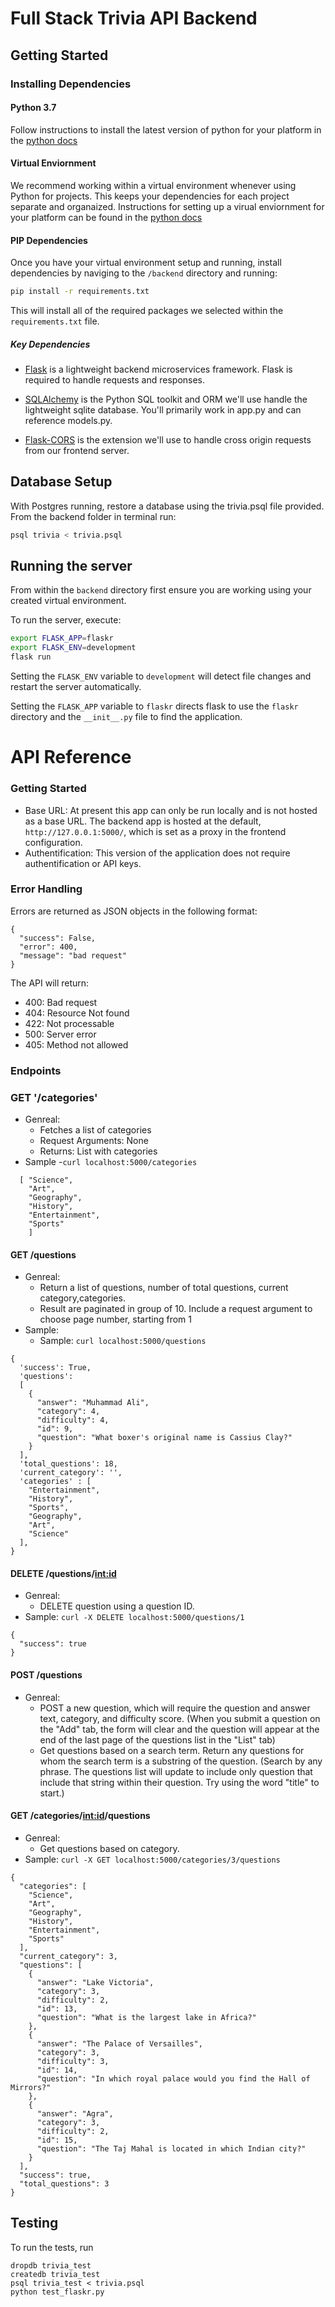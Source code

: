 # Full Stack Trivia API Backend

## Getting Started

### Installing Dependencies

#### Python 3.7

Follow instructions to install the latest version of python for your platform in the [python docs](https://docs.python.org/3/using/unix.html#getting-and-installing-the-latest-version-of-python)

#### Virtual Enviornment

We recommend working within a virtual environment whenever using Python for projects. This keeps your dependencies for each project separate and organaized. Instructions for setting up a virual enviornment for your platform can be found in the [python docs](https://packaging.python.org/guides/installing-using-pip-and-virtual-environments/)

#### PIP Dependencies

Once you have your virtual environment setup and running, install dependencies by naviging to the `/backend` directory and running:

```bash
pip install -r requirements.txt
```

This will install all of the required packages we selected within the `requirements.txt` file.

##### Key Dependencies

- [Flask](http://flask.pocoo.org/)  is a lightweight backend microservices framework. Flask is required to handle requests and responses.

- [SQLAlchemy](https://www.sqlalchemy.org/) is the Python SQL toolkit and ORM we'll use handle the lightweight sqlite database. You'll primarily work in app.py and can reference models.py. 

- [Flask-CORS](https://flask-cors.readthedocs.io/en/latest/#) is the extension we'll use to handle cross origin requests from our frontend server. 

## Database Setup
With Postgres running, restore a database using the trivia.psql file provided. From the backend folder in terminal run:
```bash
psql trivia < trivia.psql
```

## Running the server

From within the `backend` directory first ensure you are working using your created virtual environment.

To run the server, execute:

```bash
export FLASK_APP=flaskr
export FLASK_ENV=development
flask run
```

Setting the `FLASK_ENV` variable to `development` will detect file changes and restart the server automatically.

Setting the `FLASK_APP` variable to `flaskr` directs flask to use the `flaskr` directory and the `__init__.py` file to find the application. 

# API Reference

### Getting Started
- Base URL: At present this app can only be run locally and is not hosted as a base URL. The backend app is hosted at the default, ```http://127.0.0.1:5000/```, which is set as a proxy in the frontend configuration.
- Authentification: This version of the application does not require authentification or API keys.

### Error Handling
Errors are returned as JSON objects in the following format:
```
{
  "success": False,
  "error": 400,
  "message": "bad request"
}
```

The API will return:
- 400: Bad request
- 404: Resource Not found
- 422: Not processable
- 500: Server error
- 405: Method not allowed

### Endpoints
### GET '/categories'
- Genreal:
  - Fetches a list of categories
  - Request Arguments: None
  - Returns: List with  categories
- Sample
  -```curl localhost:5000/categories```
```
  [ "Science",
    "Art",
    "Geography",
    "History",
    "Entertainment",
    "Sports"
    ]
```

#### GET /questions
- Genreal:
  - Return a list of questions, number of total questions, current category,categories. 
  - Result are paginated in group of 10. Include a request argument to choose page number, starting from 1  
- Sample:
  - Sample: ``` curl localhost:5000/questions ```
```
{
  'success': True,
  'questions':
  [
    {
      "answer": "Muhammad Ali", 
      "category": 4, 
      "difficulty": 4, 
      "id": 9, 
      "question": "What boxer's original name is Cassius Clay?"
    }
  ],
  'total_questions': 18,
  'current_category': '',
  'categories' : [
    "Entertainment", 
    "History", 
    "Sports", 
    "Geography", 
    "Art", 
    "Science"
  ],
}
```
#### DELETE /questions/<int:id>
- Genreal:
  - DELETE question using a question ID.
- Sample: ```curl -X DELETE localhost:5000/questions/1```
```
{
  "success": true
}
```
#### POST /questions
- Genreal:
  - POST a new question,  which will require the question and answer text, category, and difficulty score. (When you submit a question on     the "Add" tab, the form will clear and the question will appear at the end of the last page of the questions list in the "List" tab)
  - Get questions based on a search term. Return any questions for whom the search term is a substring of the question.
    (Search by any phrase. The questions list will update to include only question that include that string within their question. 
    Try using the word "title" to start.)

#### GET /categories/<int:id>/questions
- Genreal:
  - Get questions based on category.
- Sample: ```curl -X GET localhost:5000/categories/3/questions```
```
{
  "categories": [
    "Science",
    "Art",
    "Geography",
    "History",
    "Entertainment",
    "Sports"
  ],
  "current_category": 3,
  "questions": [
    {
      "answer": "Lake Victoria",
      "category": 3,
      "difficulty": 2,
      "id": 13,
      "question": "What is the largest lake in Africa?"
    },
    {
      "answer": "The Palace of Versailles",
      "category": 3,
      "difficulty": 3,
      "id": 14,
      "question": "In which royal palace would you find the Hall of Mirrors?"
    },
    {
      "answer": "Agra",
      "category": 3,
      "difficulty": 2,
      "id": 15,
      "question": "The Taj Mahal is located in which Indian city?"
    }
  ],
  "success": true,
  "total_questions": 3
}
```  



## Testing
To run the tests, run
```
dropdb trivia_test
createdb trivia_test
psql trivia_test < trivia.psql
python test_flaskr.py
```
